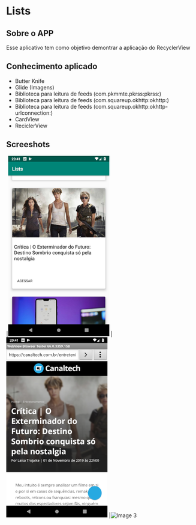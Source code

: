 # Lists

## Sobre o APP 
Esse aplicativo tem como objetivo demontrar a aplicação do RecyclerView
## Conhecimento aplicado
* Butter Knife
* Glide (Imagens)
* Biblioteca para leitura de feeds (com.pkmmte.pkrss:pkrss:)
* Biblioteca para leitura de feeds (com.squareup.okhttp:okhttp:)
* Biblioteca para leitura de feeds (com.squareup.okhttp:okhttp-urlconnection:)
* CardView
* ReciclerView

## Screeshots

|![Image 1](https://github.com/reginaldobarreto/Lists/blob/master/1.png)
|![Image 2](https://github.com/reginaldobarreto/Lists/blob/master/2.png)
|![Image 3](https://github.com/reginaldobarreto/Lists/blob/master/3.png)